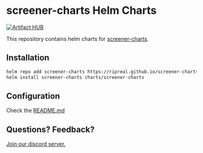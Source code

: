 # screener-charts Helm Charts
[![Artifact HUB](https://img.shields.io/endpoint?url=https://artifacthub.io/badge/repository/artifact-hub)](https://artifacthub.io/packages/helm/ripreal/screener-charts)

This repository contains helm charts for [screener-charts](https://github.com/ripreal/screener-charts).

## Installation
```bash
helm repo add screener-charts https://ripreal.github.io/screener-charts
helm install screener-charts charts/screener-charts
```

## Configuration
Check the [README.md](./chars/screener-charts/README.md)

## Questions? Feedback?
[Join our discord server.](https://discord.gg/cJXdrwS)
